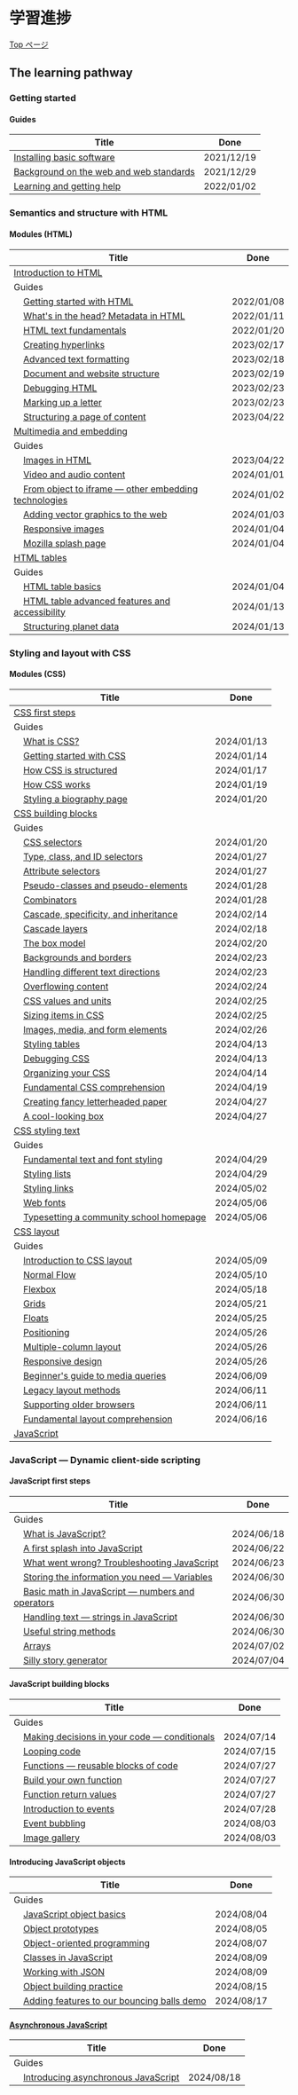 # 学習進捗

[Top ページ](https://developer.mozilla.org/en-US/docs/Learn/Front-end_web_developer)

## The learning pathway

### Getting started

#### Guides

| Title                                                                                                                                            |    Done    |
| ------------------------------------------------------------------------------------------------------------------------------------------------ | :--------: |
| [Installing basic software](https://developer.mozilla.org/en-US/docs/Learn/Getting_started_with_the_web/Installing_basic_software)               | 2021/12/19 |
| [Background on the web and web standards](https://developer.mozilla.org/en-US/docs/Learn/Getting_started_with_the_web/The_web_and_web_standards) | 2021/12/29 |
| [Learning and getting help](https://developer.mozilla.org/en-US/docs/Learn/Learning_and_getting_help)                                            | 2022/01/02 |

### Semantics and structure with HTML

#### Modules (HTML)

| Title                                                                                                                                                                                     |    Done    |
| ----------------------------------------------------------------------------------------------------------------------------------------------------------------------------------------- | :--------: |
| [Introduction to HTML](https://developer.mozilla.org/en-US/docs/Learn/HTML/Introduction_to_HTML#guides)                                                                                   |            |
| Guides                                                                                                                                                                                    |            |
| &nbsp;&nbsp;&nbsp;&nbsp;[Getting started with HTML](https://developer.mozilla.org/en-US/docs/Learn/HTML/Introduction_to_HTML/Getting_started)                                             | 2022/01/08 |
| &nbsp;&nbsp;&nbsp;&nbsp;[What's in the head? Metadata in HTML](https://developer.mozilla.org/en-US/docs/Learn/HTML/Introduction_to_HTML/The_head_metadata_in_HTML)                        | 2022/01/11 |
| &nbsp;&nbsp;&nbsp;&nbsp;[HTML text fundamentals](https://developer.mozilla.org/en-US/docs/Learn/HTML/Introduction_to_HTML/HTML_text_fundamentals)                                         | 2022/01/20 |
| &nbsp;&nbsp;&nbsp;&nbsp;[Creating hyperlinks](https://developer.mozilla.org/en-US/docs/Learn/HTML/Introduction_to_HTML/Creating_hyperlinks)                                               | 2023/02/17 |
| &nbsp;&nbsp;&nbsp;&nbsp;[Advanced text formatting](https://developer.mozilla.org/en-US/docs/Learn/HTML/Introduction_to_HTML/Advanced_text_formatting)                                     | 2023/02/18 |
| &nbsp;&nbsp;&nbsp;&nbsp;[Document and website structure](https://developer.mozilla.org/en-US/docs/Learn/HTML/Introduction_to_HTML/Document_and_website_structure)                         | 2023/02/19 |
| &nbsp;&nbsp;&nbsp;&nbsp;[Debugging HTML](https://developer.mozilla.org/en-US/docs/Learn/HTML/Introduction_to_HTML/Debugging_HTML)                                                         | 2023/02/23 |
| &nbsp;&nbsp;&nbsp;&nbsp;[Marking up a letter](https://developer.mozilla.org/en-US/docs/Learn/HTML/Introduction_to_HTML/Marking_up_a_letter)                                               | 2023/02/23 |
| &nbsp;&nbsp;&nbsp;&nbsp;[Structuring a page of content](https://developer.mozilla.org/en-US/docs/Learn/HTML/Introduction_to_HTML/Structuring_a_page_of_content)                           | 2023/04/22 |
| [Multimedia and embedding](https://developer.mozilla.org/en-US/docs/Learn/HTML/Multimedia_and_embedding)                                                                                  |            |
| Guides                                                                                                                                                                                    |            |
| &nbsp;&nbsp;&nbsp;&nbsp;[Images in HTML](https://developer.mozilla.org/en-US/docs/Learn/HTML/Multimedia_and_embedding/Images_in_HTML)                                                     | 2023/04/22 |
| &nbsp;&nbsp;&nbsp;&nbsp;[Video and audio content](https://developer.mozilla.org/en-US/docs/Learn/HTML/Multimedia_and_embedding/Video_and_audio_content)                                   | 2024/01/01 |
| &nbsp;&nbsp;&nbsp;&nbsp;[From object to iframe — other embedding technologies](https://developer.mozilla.org/en-US/docs/Learn/HTML/Multimedia_and_embedding/Other_embedding_technologies) | 2024/01/02 |
| &nbsp;&nbsp;&nbsp;&nbsp;[Adding vector graphics to the web](https://developer.mozilla.org/en-US/docs/Learn/HTML/Multimedia_and_embedding/Adding_vector_graphics_to_the_Web)               | 2024/01/03 |
| &nbsp;&nbsp;&nbsp;&nbsp;[Responsive images](https://developer.mozilla.org/en-US/docs/Learn/HTML/Multimedia_and_embedding/Responsive_images)                                               | 2024/01/04 |
| &nbsp;&nbsp;&nbsp;&nbsp;[Mozilla splash page](https://developer.mozilla.org/en-US/docs/Learn/HTML/Multimedia_and_embedding/Mozilla_splash_page)                                           | 2024/01/04 |
| [HTML tables](https://developer.mozilla.org/en-US/docs/Learn/HTML/Tables)                                                                                                                 |            |
| Guides                                                                                                                                                                                    |            |
| &nbsp;&nbsp;&nbsp;&nbsp;[HTML table basics](https://developer.mozilla.org/en-US/docs/Learn/HTML/Tables/Basics#providing_common_styling_to_columns)                                        | 2024/01/04 |
| &nbsp;&nbsp;&nbsp;&nbsp;[HTML table advanced features and accessibility](https://developer.mozilla.org/en-US/docs/Learn/HTML/Tables/Advanced)                                             | 2024/01/13 |
| &nbsp;&nbsp;&nbsp;&nbsp;[Structuring planet data](https://developer.mozilla.org/en-US/docs/Learn/HTML/Tables/Structuring_planet_data)                                                     | 2024/01/13 |

### Styling and layout with CSS

#### Modules (CSS)

| Title                                                                                                                                                                         |    Done    |
| ----------------------------------------------------------------------------------------------------------------------------------------------------------------------------- | :--------: |
| [CSS first steps](https://developer.mozilla.org/en-US/docs/Learn/CSS/First_steps)                                                                                             |            |
| Guides                                                                                                                                                                        |            |
| &nbsp;&nbsp;&nbsp;&nbsp;[What is CSS?](https://developer.mozilla.org/en-US/docs/Learn/CSS/First_steps/What_is_CSS)                                                            | 2024/01/13 |
| &nbsp;&nbsp;&nbsp;&nbsp;[Getting started with CSS](https://developer.mozilla.org/en-US/docs/Learn/CSS/First_steps/Getting_started)                                            | 2024/01/14 |
| &nbsp;&nbsp;&nbsp;&nbsp;[How CSS is structured](https://developer.mozilla.org/en-US/docs/Learn/CSS/First_steps/How_CSS_is_structured)                                         | 2024/01/17 |
| &nbsp;&nbsp;&nbsp;&nbsp;[How CSS works](https://developer.mozilla.org/en-US/docs/Learn/CSS/First_steps/How_CSS_works)                                                         | 2024/01/19 |
| &nbsp;&nbsp;&nbsp;&nbsp;[Styling a biography page](https://developer.mozilla.org/en-US/docs/Learn/CSS/First_steps/Styling_a_biography_page)                                   | 2024/01/20 |
| [CSS building blocks](https://developer.mozilla.org/en-US/docs/Learn/CSS/Building_blocks)                                                                                     |            |
| Guides                                                                                                                                                                        |            |
| &nbsp;&nbsp;&nbsp;&nbsp;[CSS selectors](https://developer.mozilla.org/en-US/docs/Learn/CSS/Building_blocks/Selectors)                                                         | 2024/01/20 |
| &nbsp;&nbsp;&nbsp;&nbsp;[Type, class, and ID selectors](https://developer.mozilla.org/en-US/docs/Learn/CSS/Building_blocks/Selectors/Type_Class_and_ID_Selectors)             | 2024/01/27 |
| &nbsp;&nbsp;&nbsp;&nbsp;[Attribute selectors](https://developer.mozilla.org/en-US/docs/Learn/CSS/Building_blocks/Selectors/Attribute_selectors)                               | 2024/01/27 |
| &nbsp;&nbsp;&nbsp;&nbsp;[Pseudo-classes and pseudo-elements](https://developer.mozilla.org/en-US/docs/Learn/CSS/Building_blocks/Selectors/Pseudo-classes_and_pseudo-elements) | 2024/01/28 |
| &nbsp;&nbsp;&nbsp;&nbsp;[Combinators](https://developer.mozilla.org/en-US/docs/Learn/CSS/Building_blocks/Selectors/Combinators)                                               | 2024/01/28 |
| &nbsp;&nbsp;&nbsp;&nbsp;[Cascade, specificity, and inheritance](https://developer.mozilla.org/en-US/docs/Learn/CSS/Building_blocks/Cascade_and_inheritance)                   | 2024/02/14 |
| &nbsp;&nbsp;&nbsp;&nbsp;[Cascade layers](https://developer.mozilla.org/en-US/docs/Learn/CSS/Building_blocks/Cascade_layers)                                                   | 2024/02/18 |
| &nbsp;&nbsp;&nbsp;&nbsp;[The box model](https://developer.mozilla.org/en-US/docs/Learn/CSS/Building_blocks/The_box_model)                                                     | 2024/02/20 |
| &nbsp;&nbsp;&nbsp;&nbsp;[Backgrounds and borders](https://developer.mozilla.org/en-US/docs/Learn/CSS/Building_blocks/Backgrounds_and_borders)                                 | 2024/02/23 |
| &nbsp;&nbsp;&nbsp;&nbsp;[Handling different text directions](https://developer.mozilla.org/en-US/docs/Learn/CSS/Building_blocks/Handling_different_text_directions)           | 2024/02/23 |
| &nbsp;&nbsp;&nbsp;&nbsp;[Overflowing content](https://developer.mozilla.org/en-US/docs/Learn/CSS/Building_blocks/Overflowing_content)                                         | 2024/02/24 |
| &nbsp;&nbsp;&nbsp;&nbsp;[CSS values and units](https://developer.mozilla.org/en-US/docs/Learn/CSS/Building_blocks/Values_and_units)                                           | 2024/02/25 |
| &nbsp;&nbsp;&nbsp;&nbsp;[Sizing items in CSS](https://developer.mozilla.org/en-US/docs/Learn/CSS/Building_blocks/Sizing_items_in_CSS)                                         | 2024/02/25 |
| &nbsp;&nbsp;&nbsp;&nbsp;[Images, media, and form elements](https://developer.mozilla.org/en-US/docs/Learn/CSS/Building_blocks/Images_media_form_elements)                     | 2024/02/26 |
| &nbsp;&nbsp;&nbsp;&nbsp;[Styling tables](https://developer.mozilla.org/en-US/docs/Learn/CSS/Building_blocks/Styling_tables)                                                   | 2024/04/13 |
| &nbsp;&nbsp;&nbsp;&nbsp;[Debugging CSS](https://developer.mozilla.org/en-US/docs/Learn/CSS/Building_blocks/Debugging_CSS)                                                     | 2024/04/13 |
| &nbsp;&nbsp;&nbsp;&nbsp;[Organizing your CSS](https://developer.mozilla.org/en-US/docs/Learn/CSS/Building_blocks/Organizing)                                                  | 2024/04/14 |
| &nbsp;&nbsp;&nbsp;&nbsp;[Fundamental CSS comprehension](https://developer.mozilla.org/en-US/docs/Learn/CSS/Building_blocks/Fundamental_CSS_comprehension)                     | 2024/04/19 |
| &nbsp;&nbsp;&nbsp;&nbsp;[Creating fancy letterheaded paper](https://developer.mozilla.org/en-US/docs/Learn/CSS/Building_blocks/Creating_fancy_letterheaded_paper)             | 2024/04/27 |
| &nbsp;&nbsp;&nbsp;&nbsp;[A cool-looking box](https://developer.mozilla.org/en-US/docs/Learn/CSS/Building_blocks/A_cool_looking_box)                                           | 2024/04/27 |
| [CSS styling text](https://developer.mozilla.org/en-US/docs/Learn/CSS/Styling_text)                                                                                           |            |
| Guides                                                                                                                                                                        |            |
| &nbsp;&nbsp;&nbsp;&nbsp;[Fundamental text and font styling](https://developer.mozilla.org/en-US/docs/Learn/CSS/Styling_text/Fundamentals)                                     | 2024/04/29 |
| &nbsp;&nbsp;&nbsp;&nbsp;[Styling lists](https://developer.mozilla.org/en-US/docs/Learn/CSS/Styling_text/Styling_lists)                                                        | 2024/04/29 |
| &nbsp;&nbsp;&nbsp;&nbsp;[Styling links](https://developer.mozilla.org/en-US/docs/Learn/CSS/Styling_text/Styling_links)                                                        | 2024/05/02 |
| &nbsp;&nbsp;&nbsp;&nbsp;[Web fonts](https://developer.mozilla.org/en-US/docs/Learn/CSS/Styling_text/Web_fonts)                                                                | 2024/05/06 |
| &nbsp;&nbsp;&nbsp;&nbsp;[Typesetting a community school homepage](https://developer.mozilla.org/en-US/docs/Learn/CSS/Styling_text/Typesetting_a_homepage)                     | 2024/05/06 |
| [CSS layout](https://developer.mozilla.org/en-US/docs/Learn/CSS/CSS_layout)                                                                                                   |            |
| Guides                                                                                                                                                                        |            |
| &nbsp;&nbsp;&nbsp;&nbsp;[Introduction to CSS layout](https://developer.mozilla.org/en-US/docs/Learn/CSS/CSS_layout/Introduction)                                              | 2024/05/09 |
| &nbsp;&nbsp;&nbsp;&nbsp;[Normal Flow](https://developer.mozilla.org/en-US/docs/Learn/CSS/CSS_layout/Normal_Flow)                                                              | 2024/05/10 |
| &nbsp;&nbsp;&nbsp;&nbsp;[Flexbox](https://developer.mozilla.org/en-US/docs/Learn/CSS/CSS_layout/Flexbox)                                                                      | 2024/05/18 |
| &nbsp;&nbsp;&nbsp;&nbsp;[Grids](https://developer.mozilla.org/en-US/docs/Learn/CSS/CSS_layout/Grids)                                                                          | 2024/05/21 |
| &nbsp;&nbsp;&nbsp;&nbsp;[Floats](https://developer.mozilla.org/en-US/docs/Learn/CSS/CSS_layout/Floats)                                                                        | 2024/05/25 |
| &nbsp;&nbsp;&nbsp;&nbsp;[Positioning](https://developer.mozilla.org/en-US/docs/Learn/CSS/CSS_layout/Positioning)                                                              | 2024/05/26 |
| &nbsp;&nbsp;&nbsp;&nbsp;[Multiple-column layout](https://developer.mozilla.org/en-US/docs/Learn/CSS/CSS_layout/Multiple-column_Layout)                                        | 2024/05/26 |
| &nbsp;&nbsp;&nbsp;&nbsp;[Responsive design](https://developer.mozilla.org/en-US/docs/Learn/CSS/CSS_layout/Responsive_Design)                                                  | 2024/05/26 |
| &nbsp;&nbsp;&nbsp;&nbsp;[Beginner's guide to media queries](https://developer.mozilla.org/en-US/docs/Learn/CSS/CSS_layout/Media_queries)                                      | 2024/06/09 |
| &nbsp;&nbsp;&nbsp;&nbsp;[Legacy layout methods](https://developer.mozilla.org/en-US/docs/Learn/CSS/CSS_layout/Legacy_Layout_Methods)                                          | 2024/06/11 |
| &nbsp;&nbsp;&nbsp;&nbsp;[Supporting older browsers](https://developer.mozilla.org/en-US/docs/Learn/CSS/CSS_layout/Supporting_Older_Browsers)                                  | 2024/06/11 |
| &nbsp;&nbsp;&nbsp;&nbsp;[Fundamental layout comprehension](https://developer.mozilla.org/en-US/docs/Learn/CSS/CSS_layout/Fundamental_Layout_Comprehension)                    | 2024/06/16 |
| [JavaScript](https://developer.mozilla.org/en-US/docs/Learn/JavaScript)                                                                                                       |            |

### JavaScript — Dynamic client-side scripting

#### JavaScript first steps

| Title                                                                                                                                                        |    Done    |
| ------------------------------------------------------------------------------------------------------------------------------------------------------------ | :--------: |
| Guides                                                                                                                                                       |            |
| &nbsp;&nbsp;&nbsp;&nbsp;[What is JavaScript?](https://developer.mozilla.org/en-US/docs/Learn/JavaScript/First_steps/What_is_JavaScript)                      | 2024/06/18 |
| &nbsp;&nbsp;&nbsp;&nbsp;[A first splash into JavaScript](https://developer.mozilla.org/en-US/docs/Learn/JavaScript/First_steps/A_first_splash)               | 2024/06/22 |
| &nbsp;&nbsp;&nbsp;&nbsp;[What went wrong? Troubleshooting JavaScript](https://developer.mozilla.org/en-US/docs/Learn/JavaScript/First_steps/What_went_wrong) | 2024/06/23 |
| &nbsp;&nbsp;&nbsp;&nbsp;[Storing the information you need — Variables](https://developer.mozilla.org/en-US/docs/Learn/JavaScript/First_steps/Variables)      | 2024/06/30 |
| &nbsp;&nbsp;&nbsp;&nbsp;[Basic math in JavaScript — numbers and operators](https://developer.mozilla.org/en-US/docs/Learn/JavaScript/First_steps/Math)       | 2024/06/30 |
| &nbsp;&nbsp;&nbsp;&nbsp;[Handling text — strings in JavaScript](https://developer.mozilla.org/en-US/docs/Learn/JavaScript/First_steps/Strings)               | 2024/06/30 |
| &nbsp;&nbsp;&nbsp;&nbsp;[Useful string methods](https://developer.mozilla.org/en-US/docs/Learn/JavaScript/First_steps/Useful_string_methods)                 | 2024/06/30 |
| &nbsp;&nbsp;&nbsp;&nbsp;[Arrays](https://developer.mozilla.org/en-US/docs/Learn/JavaScript/First_steps/Arrays)                                               | 2024/07/02 |
| &nbsp;&nbsp;&nbsp;&nbsp;[Silly story generator](https://developer.mozilla.org/en-US/docs/Learn/JavaScript/First_steps/Silly_story_generator)                 | 2024/07/04 |

#### JavaScript building blocks

| Title                                                                                                                                                          |    Done    |
| -------------------------------------------------------------------------------------------------------------------------------------------------------------- | :--------: |
| Guides                                                                                                                                                         |            |
| &nbsp;&nbsp;&nbsp;&nbsp;[Making decisions in your code — conditionals](https://developer.mozilla.org/en-US/docs/Learn/JavaScript/Building_blocks/conditionals) | 2024/07/14 |
| &nbsp;&nbsp;&nbsp;&nbsp;[Looping code](https://developer.mozilla.org/en-US/docs/Learn/JavaScript/Building_blocks/Looping_code)                                 | 2024/07/15 |
| &nbsp;&nbsp;&nbsp;&nbsp;[Functions — reusable blocks of code](https://developer.mozilla.org/en-US/docs/Learn/JavaScript/Building_blocks/Functions)             | 2024/07/27 |
| &nbsp;&nbsp;&nbsp;&nbsp;[Build your own function](https://developer.mozilla.org/en-US/docs/Learn/JavaScript/Building_blocks/Build_your_own_function)           | 2024/07/27 |
| &nbsp;&nbsp;&nbsp;&nbsp;[Function return values](https://developer.mozilla.org/en-US/docs/Learn/JavaScript/Building_blocks/Return_values)                      | 2024/07/27 |
| &nbsp;&nbsp;&nbsp;&nbsp;[Introduction to events](https://developer.mozilla.org/en-US/docs/Learn/JavaScript/Building_blocks/Events)                             | 2024/07/28 |
| &nbsp;&nbsp;&nbsp;&nbsp;[Event bubbling](https://developer.mozilla.org/en-US/docs/Learn/JavaScript/Building_blocks/Event_bubbling)                             | 2024/08/03 |
| &nbsp;&nbsp;&nbsp;&nbsp;[Image gallery](https://developer.mozilla.org/en-US/docs/Learn/JavaScript/Building_blocks/Image_gallery)                               | 2024/08/03 |

#### Introducing JavaScript objects

| Title                                                                                                                                                                  |    Done    |
| ---------------------------------------------------------------------------------------------------------------------------------------------------------------------- | :--------: |
| Guides                                                                                                                                                                 |            |
| &nbsp;&nbsp;&nbsp;&nbsp;[JavaScript object basics](https://developer.mozilla.org/en-US/docs/Learn/JavaScript/Objects/Basics)                                           | 2024/08/04 |
| &nbsp;&nbsp;&nbsp;&nbsp;[Object prototypes](https://developer.mozilla.org/en-US/docs/Learn/JavaScript/Objects/Object_prototypes)                                       | 2024/08/05 |
| &nbsp;&nbsp;&nbsp;&nbsp;[Object-oriented programming](https://developer.mozilla.org/en-US/docs/Learn/JavaScript/Objects/Object-oriented_programming)                   | 2024/08/07 |
| &nbsp;&nbsp;&nbsp;&nbsp;[Classes in JavaScript](https://developer.mozilla.org/en-US/docs/Learn/JavaScript/Objects/Classes_in_JavaScript)                               | 2024/08/09 |
| &nbsp;&nbsp;&nbsp;&nbsp;[Working with JSON](https://developer.mozilla.org/en-US/docs/Learn/JavaScript/Objects/JSON)                                                    | 2024/08/09 |
| &nbsp;&nbsp;&nbsp;&nbsp;[Object building practice](https://developer.mozilla.org/en-US/docs/Learn/JavaScript/Objects/Object_building_practice)                         | 2024/08/15 |
| &nbsp;&nbsp;&nbsp;&nbsp;[Adding features to our bouncing balls demo](https://developer.mozilla.org/en-US/docs/Learn/JavaScript/Objects/Adding_bouncing_balls_features) | 2024/08/17 |

#### [Asynchronous JavaScript](https://developer.mozilla.org/en-US/docs/Learn/JavaScript/Asynchronous)

| Title                                                                                                                                             |    Done    |
| ------------------------------------------------------------------------------------------------------------------------------------------------- | :--------: |
| Guides                                                                                                                                            |            |
| &nbsp;&nbsp;&nbsp;&nbsp;[Introducing asynchronous JavaScript](https://developer.mozilla.org/en-US/docs/Learn/JavaScript/Asynchronous/Introducing) | 2024/08/18 |
